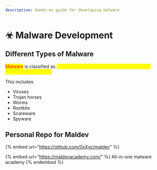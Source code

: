 ```yaml
---
description: Hands-on guide for developing malware
---
```


# ☣ Malware Development

## Different Types of Malware

<mark style="color:red;">Malware</mark> is classified as <mark style="color:yellow;">something that causes detriment to the user, computer, or network.</mark>

This includes:&#x20;

* Viruses
* Trojan horses
* Worms
* Rootkits
* Scareware
* Spyware

## Personal Repo for Maldev

{% embed url="https://github.com/0xXyc/maldev" %}

{% embed url="https://maldevacademy.com/" %}
All-in-one malware academy
{% endembed %}
